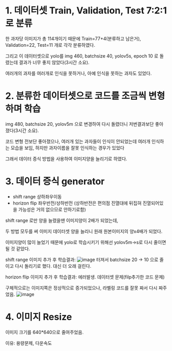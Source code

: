 # 1. 데이터셋 Train, Validation, Test 7:2:1로 분류
한 과자당 이미지가 총 114개이기 때문에
Train=77+4(분류하고 남은거), Validation=22, Test=11 개로 각각 분류하였다.

그리고 이 데이터셋으로 yolo를 img 460, batchsize 40, yolov5s, epoch 10 로 돌렸는데 결과가 너무 좋지 않았다(3시간 소요).

여러개의 과자를 여러개로 인식을 못하거나, 아예 인식을 못하는 과자도 있었다.

# 2. 분류한 데이터셋으로 코드를 조금씩 변형하며 학습
img 480, batchsize 20, yolov5m 으로 변경하여 다시 돌렸더니 저번결과보단 좋아졌다(3시간 소요).

코드 변형 전보단 좋아졌으나, 여러개 있는 과자들이 인식이 안되었는데 여러개 인식하는 모습을 보임, 하지만 과자이름을 잘못 인식하는 경우가 있었다

그래서 데이터 증식 방법을 사용하여 이미지양을 늘리기로 하였다.

# 3. 데이터 증식 generator 
- shift range 상하좌우이동
- horizon flip 좌우반전/상하반전 (상하반전은 편의점 진열대에 뒤집혀 진열되어있을 가능성은 거의 없으므로 안하기로함)

shift range 로만 양을 늘렸을땐 이미지양이 2배가 되었는데,

두 방법 모두를 써 이미지 데이터셋 양을 늘리니 원래 원본이미지의 양x4배가 되었다.

이미지양이 많이 늘었기 때문에 yolo로 학습시키기 위해선 yolov5m->s로 다시 줄이면 될 것 같았다.

shift range 이미지 추가 후 학습결과: 
![image](https://user-images.githubusercontent.com/101008357/236688329-c045854d-3619-4d43-9d7c-fef407483326.png)
터져서 batchsize 20 -> 10 으로 줄이고 다시 돌리기로 했다. 대신 더 오래 걸린다.

horizon flip 이미지 추가 후 학습결과: 에러발생. 
데이터셋 문제(filp추가한 코드 문제)

구체적으로는 이미지쪽은 정상적으로 증가되었으나, 라벨링 코드를 잘못 짜서 다시 짜주었음.
![image](https://github.com/Disorder-ROSE/Disorder-Docs/assets/101008357/9b302ee5-00b1-409a-9b72-dc87ae942d6b)

# 4. 이미지 Resize
이미지 크기를 640*640으로 줄여주었음.

이유: 용량문제, 다운속도

